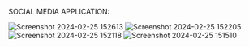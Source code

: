 SOCIAL MEDIA APPLICATION:

![Screenshot 2024-02-25 152613](https://github.com/PadhmaSini29/Task_bob/assets/115009465/ab1639d8-7f69-4b98-b37f-131598c0116e)
![Screenshot 2024-02-25 152205](https://github.com/PadhmaSini29/Task_bob/assets/115009465/58e1be1d-88e6-4c78-b52f-f9c63df952c4)
![Screenshot 2024-02-25 152118](https://github.com/PadhmaSini29/Task_bob/assets/115009465/a5390155-b051-4e3b-ae80-7a974d3573a0)
![Screenshot 2024-02-25 151510](https://github.com/PadhmaSini29/Task_bob/assets/115009465/953095bf-866e-4d95-8f47-a41337a40122)
